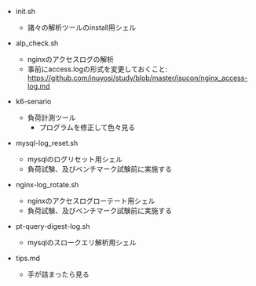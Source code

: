 - init.sh
  - 諸々の解析ツールのinstall用シェル

- alp_check.sh
  - nginxのアクセスログの解析
  - 事前にaccess.logの形式を変更しておくこと: https://github.com/inuyosi/study/blob/master/isucon/nginx_access-log.md

- k6-senario
  - 負荷計測ツール
    - プログラムを修正して色々見る

- mysql-log_reset.sh
  - mysqlのログリセット用シェル
  - 負荷試験、及びベンチマーク試験前に実施する

- nginx-log_rotate.sh
  - nginxのアクセスログローテート用シェル
  - 負荷試験、及びベンチマーク試験前に実施する
   
- pt-query-digest-log.sh
  - mysqlのスロークエリ解析用シェル
 
- tips.md
  - 手が詰まったら見る
